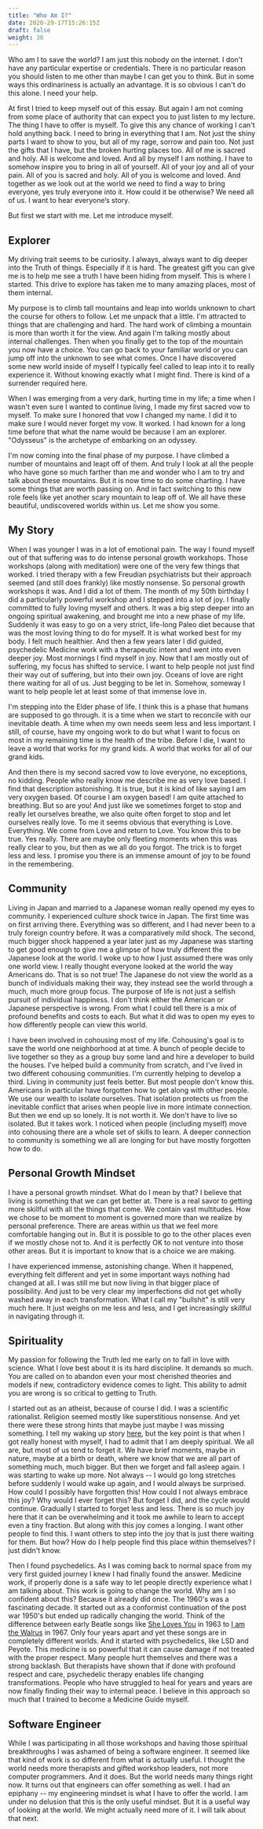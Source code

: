 ```yaml
---
title: "Who Am I?"
date: 2020-29-17T15:26:15Z
draft: false
weight: 30
---
```

Who am I to save the world? I am just this nobody on the internet. I don't have any particular expertise or credentials. There is no particular reason you should listen to me other than maybe I can get you to think. But in some ways this ordinariness is actually an advantage. It is so obvious I can't do this alone. I need your help. 

At first I tried to keep myself out of this essay. But again I am not coming from some place of authority that can expect you to just listen to my lecture. The thing I have to offer is myself. To give this any chance of working I can't hold anything back. I need to bring in everything that I am. Not just the shiny parts I want to show to you, but all of my rage, sorrow and pain too. Not just the gifts that I have, but the broken hurting places too. All of me is sacred and holy. All is welcome and loved. And all by myself I am nothing. I have to somehow inspire you to bring in all of yourself. All of your joy and all of your pain. All of you is sacred and holy. All of you is welcome and loved. And together as we look out at the world we need to find a way to bring everyone, yes truly everyone into it. How could it be otherwise? We need all of us. I want to hear everyone’s story.

 But first we start with me. Let me introduce myself.

## Explorer

My driving trait seems to be curiosity. I always, always want to dig deeper into the Truth of things.  Especially if it is hard. The greatest gift you can give me is to help me see a truth I have been hiding from myself. This is where I started. This drive to explore has taken me to many amazing places, most of them internal.

My purpose is to climb tall mountains and leap into worlds unknown to chart the course for others to follow. Let me unpack that a little. I'm attracted to things that are challenging and hard. The hard work of climbing a mountain is more than worth it for the view. And again I'm talking mostly about internal challenges. Then when you finally get to the top of the mountain you now have a choice. You can go back to your familiar world or you can jump off into the unknown to see what comes. Once I have discovered some new world inside of myself I typically feel called to leap into it to really experience it. Without knowing exactly what I might find. There is kind of a surrender required here.

When I was emerging from a very dark, hurting time in my life; a time when I wasn't even sure I wanted to continue living, I made my first sacred vow to myself. To make sure I honored that vow I changed my name. I did it to make sure I would never forget my vow. It worked. I had known for a long time before that what the name would be because I am an explorer. "Odysseus" is the archetype of embarking on an odyssey.

I'm now coming into the final phase of my purpose.  I have climbed a number of mountains and leapt off of them. And truly I look at all the people who have gone so much farther than me and wonder who I am to try and talk about these mountains. But it is now time to do some charting. I have some things that are worth passing on. And in fact switching to this new role feels like yet another scary mountain to leap off of. We all have these beautiful, undiscovered worlds within us. Let me show you some.

## My Story

When I was younger I was in a lot of emotional pain. The way I found myself out of that suffering was to do intense personal growth workshops. Those workshops (along with meditation) were one of the very few things that worked. I tried therapy with a few Freudian psychiatrists but their approach seemed (and still does frankly) like mostly nonsense. So personal growth workshops it was. And I did a lot of them. The month of my 50th birthday I did a particularly powerful workshop and I stepped into a lot of joy. I finally committed to fully loving myself and others. It was a big step deeper into an ongoing spiritual awakening, and brought me into a new phase of my life. Suddenly it was easy to go on a very strict, life-long Paleo diet because that was the most loving thing to do for myself. It is what worked best for my body. I felt much healthier. And then a few years later I did guided, psychedelic Medicine work with a therapeutic intent and went into even deeper joy. Most mornings I find myself in joy. Now that I am mostly out of suffering, my focus has shifted to service. I want to help people not just find their way out of suffering, but into their own joy. Oceans of love are right there waiting for all of us. Just begging to be let in. Somehow, someway I want to help people let at least some of that immense love in.

I'm stepping into the Elder phase of life. I think this is a phase that humans are supposed to go through. it is a time when we start to reconcile with our inevitable death. A time when my own needs seem less and less important. I still, of course, have my ongoing work to do but what I want to focus on most in my remaining time is the health of the tribe. Before I die, I want to leave a world that works for my grand kids. A world that works for all of our grand kids.

And then there is my second sacred vow to love everyone, no exceptions, no kidding. People who really know me describe me as very love based. I find that description astonishing. It is true, but it is kind of like saying I am very oxygen based. Of course I am oxygen based! I am quite attached to breathing. But so are you! And just like we sometimes forget to stop and really let ourselves breathe, we also quite often forget to stop and let ourselves really love. To me it seems obvious that everything is Love. Everything. We come from Love and return to Love. You know this to be true. Yes really. There are maybe only fleeting moments when this was really clear to you, but then as we all do you forgot. The trick is to forget less and less. I promise you there is an immense amount of joy to be found in the remembering.

## Community

Living in Japan and married to a Japanese woman really opened my eyes to community. I experienced culture shock twice in Japan. The first time was on first arriving there. Everything was so different, and I had never been to a truly foreign country before. It was a comparatively mild shock. The second, much bigger shock happened a year later just as my Japanese was starting to get good enough to give me a glimpse of how truly different the Japanese look at the world. I woke up to how I just assumed there was only one world view. I really thought everyone looked at the world the way Americans do. That is so not true! The Japanese do not view the world as a bunch of individuals making their way, they instead see the world through a much, much more group focus. The purpose of life is not just a selfish pursuit of individual happiness. I don't think either the American or Japanese perspective is wrong. From what I could tell there is a mix of profound benefits and costs to each. But what it did was to open my eyes to how differently people can view this world.

I have been involved in cohousing most of my life. Cohousing's goal is to save the world one neighborhood at at time. A bunch of people decide to live together so they as a group buy some land and hire a developer to build the houses. I’ve helped build a community from scratch, and I’ve lived in two different cohousing communities. I'm currently helping to develop a third. Living in community just feels better. But most people don't know this. Americans in particular have forgotten how to get along with other people. We use our wealth to isolate ourselves. That isolation protects us from the inevitable conflict that arises when people live in more intimate connection. But then we end up so lonely. It is not worth it. We don't have to live so isolated. But it takes work. I noticed when people (including myself) move into cohousing there are a whole set of skills to learn. A deeper connection to community is something we all are longing for but have mostly forgotten how to do.

## Personal Growth Mindset

I have a personal growth mindset. What do I mean by that? I believe that living is something that we can get better at. There is a real savor to getting more skillful with all the things that come. We contain vast multitudes. How we chose to be moment to moment is governed more than we realize by personal preference. There are areas within us that we feel more comfortable hanging out in. But it is possible to go to the other places even if we mostly chose not to. And it is perfectly OK to not venture into those other areas. But it is important to know that is a choice we are making.

I have experienced immense, astonishing change. When it happened, everything felt different and yet in some important ways nothing had changed at all. I was still me but now living in that bigger place of possibility. And just to be very clear my imperfections did not get wholly washed away in each transformation. What I call my "bullshit" is still very much here. It just weighs on me less and less, and I get increasingly skillful in navigating through it.

## Spirituality

My passion for following the Truth led me early on to fall in love with science. What I love best about it is its hard discipline. It demands so much. You are called on to abandon even your most cherished theories and models if new, contradictory evidence comes to light. This ability to admit you are wrong is so critical to getting to Truth.

I started out as an atheist, because of course I did. I was a scientific rationalist. Religion seemed mostly like superstitious nonsense. And yet there were these strong hints that maybe just maybe I was missing something. I tell my waking up story [here][1], but the key point is that when I got really honest with myself, I had to admit that I am deeply spiritual. We all are, but most of us tend to forget it. We have brief moments, maybe in nature, maybe at a birth or death, where we know that we are all part of something much, much bigger. But then we forget and fall asleep again. I was starting to wake up more. Not always -- I would go long stretches before suddenly I would wake up again, and I would always be surprised. How could I possibly have forgotten this! How could I not always embrace this joy? Why would I ever forget this? But forget I did, and the cycle would continue. Gradually I started to forget less and less. There is so much joy here that it can be overwhelming and it took me awhile to learn to accept even a tiny fraction. But along with this joy comes a longing. I want other people to find this. I want others to step into the joy that is just there waiting for them. But how? How do I help people find this place within themselves? I just didn't know.

Then I found psychedelics. As I was coming back to normal space from my very first guided journey I knew I had finally found the answer. Medicine work, if properly done is a safe way to let people directly experience what I am talking about. This work is going to change the world. Why am I so confident about this? Because it already did once. The 1960's was a fascinating decade. It started out as a conformist continuation of the post war 1950's but ended up radically changing the world. Think of the difference between early Beatle songs like [She Loves You][2] in 1963 to [I am the Walrus][3] in 1967. Only four years apart and yet these songs are in completely different worlds. And it started with psychedelics, like LSD and Peyote. This medicine is so powerful that it can cause damage if not treated with the proper respect. Many people hurt themselves and there was a strong backlash. But therapists have shown that if done with profound respect and care, psychedelic therapy enables life changing transformations. People who have struggled to heal for years and years are now finally finding their way to internal peace. I believe in this approach so much that I trained to become a Medicine Guide myself.

## Software Engineer

While I was participating in all those workshops and having those spiritual breakthroughs I was ashamed of being a software engineer. It seemed like that kind of work is so different from what is actually useful. I thought the world needs more therapists and gifted workshop leaders, not more computer programmers. And it does. But the world needs many things right now. It turns out that engineers can offer something as well. I had an epiphany -- my engineering mindset is what I have to offer the world. I am under no delusion that this is the only useful mindset. But it is a useful way of looking at the world. We might actually need more of it. I will talk about that next.

[1]:	/other/my-waking-up
[2]:	https://en.wikipedia.org/wiki/She_Loves_You
[3]:	https://en.wikipedia.org/wiki/I_Am_the_Walrus